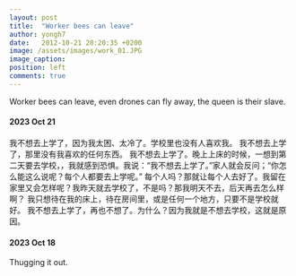 ```yaml
---
layout: post
title:  "Worker bees can leave"
author: yongh7
date:   2012-10-21 20:20:35 +0200
image: /assets/images/work_01.JPG
image_caption: 
position: left
comments: true
---
```


Worker bees can leave, even drones can fly away, the queen is their slave.


#### 2023 Oct 21

我不想去上学了，因为我太困、太冷了。学校里也没有人喜欢我。
我不想去上学了，那里没有我喜欢的任何东西。
我不想去上学了。晚上上床的时候，一想到第二天要去学校，，我就感到恐惧。我说：“我不想去上学了。”家人就会反问；“你怎么能这么说呢？每个人都要去上学呢。” 
每个人吗？那就让每个人去好了。我留在家里又会怎样呢？我昨天就去学校了，不是吗？那我明天不去，后天再去怎么样啊？
我只想待在我的床上，待在房间里，或是任何一个地方，只要不是学校就好。
我不想去上学了，再也不想了。为什么？因为我就是不想去学校，这就是原因。

#### 2023 Oct 18

Thugging it out.




